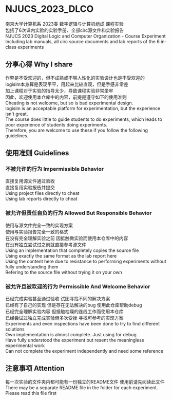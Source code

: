# NJUCS_2023_DLCO
南京大学计算机系 2023春 数字逻辑与计算机组成 课程实验<br />
包括了6次课内实验的实验手册、全部circ源文件和实验报告<br />
NJUCS 2023 Digital Logic and Computer Organization - Course Experiment<br />
Including lab manuals, all circ source documents and lab reports of the 6 in-class experiments
## 分享心得 Why I share
作弊是不受欢迎的，但不成熟或不够人性化的实验设计也是不受欢迎的<br />
logisim本身算是表现平平，用起来比较直观，但是手感非常差<br />
加上课程对于实验的指导太少，导致课程实验非常坐牢<br />
因此，欢迎使用本仓库中的内容，前提是遵守如下的使用准则<br />
Cheating is not welcome, but so is bad experimental design.<br />
logisim is an acceptable platform for experimentation, but the experience isn't great.<br />
The course does little to guide students to do experiments, which leads to poor experience of students doing experiments.<br />
Therefore, you are welcome to use these if you follow the following guidelines.
## 使用准则 Guidelines
### 不被允许的行为 Impermissible Behavior
直接复用源文件通过验收<br />
直接复用实验报告并提交<br />
Using project files directly to cheat<br />
Using lab reports directly to cheat
### 被允许但责任自负的行为 Allowed But Responsible Behavior
使用与源文件完全一致的实现方案<br />
使用与实验报告完全一致的格式<br />
在没有完全理解实验之前 因抵触做实验而使用本仓库中的内容<br />
在没有独立尝试过之前就直接参考源文件<br />
Using an implementation that completely copies the source file<br />
Using exactly the same format as the lab report here<br />
Using the content here due to resistance to performing experiments without fully understanding them<br />
Refering to the source file without trying it on your own
### 被允许且被欢迎的行为 Permissible And Welcome Behavior
已经完成实验甚至通过验收 试图寻找不同的解决方案<br />
已经有了自己的实现 但是存在无法解决的bug 使用此仓库帮助debug<br />
已经完全理解实验内容 但抵触枯燥的连线工作而使用本仓库<br />
已经尝试过独立完成实验但多次受挫 寻找可参考的实现方案<br />
Experiments and even inspections have been done to try to find different solutions<br />
Own implementation is almost complete. Just using for debug<br />
Have fully understood the experiment but resent the meaningless experimental work<br />
Can not complete the experiment independently and need some reference
## 注意事项 Attention
每一次实验的文件夹内都可能有一份独立的README文件 使用前请先阅读此文件<br />
There may be a separate README file in the folder for each experiment. Please read this file first
